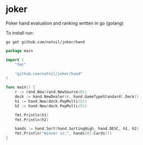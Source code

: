 joker
========

Poker hand evaluation and ranking written in go (golang)

To install run:

```
go get github.com/notnil/joker/hand
```

```go
package main

import (
	"fmt"

	"github.com/notnil/joker/hand"
)

func main() {
	r := rand.New(rand.NewSource(0))
	deck := hand.NewDealer(r, hand.GameTypeStandard).Deck()
	h1 := hand.New(deck.PopMulti(5))
	h2 := hand.New(deck.PopMulti(5))

	fmt.Println(h1)
	fmt.Println(h2)

	hands := hand.Sort(hand.SortingHigh, hand.DESC, h1, h2)
	fmt.Println("Winner is:", hands[0].Cards())
}

```
